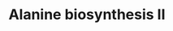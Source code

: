 ---
authors:
- Anwesha
- Eweitz
description: Developed by Gramene.org  Source:[http://plantreactome.gramene.org/ Plant
  Reactome].
last-edited: 2021-05-26
organisms:
- Oryza sativa
redirect_from:
- /index.php/Pathway:WP2996
- /instance/WP2996
revision: null
schema-jsonld:
- '@context': https://schema.org/
  '@id': https://wikipathways.github.io/pathways/WP2996.html
  '@type': Dataset
  creator:
    '@type': Organization
    name: WikiPathways
  description: Developed by Gramene.org  Source:[http://plantreactome.gramene.org/
    Plant Reactome].
  keywords:
  - 2OG
  - Ala
  - Alanine transaminase
  - L-Glu
  - PYR
  license: CC0
  name: Alanine biosynthesis II
seo: CreativeWork
title: Alanine biosynthesis II
wpid: WP2996
---